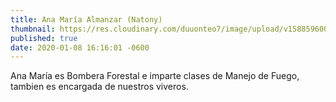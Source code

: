 ```yaml
---
title: Ana María Almanzar (Natony)
thumbnail: https://res.cloudinary.com/duuonteo7/image/upload/v1588596005/Profesores/Ana_Maria_Almanzar.png
published: true
date: 2020-01-08 16:16:01 -0600
---
```


Ana María es Bombera Forestal e imparte clases de Manejo de Fuego, tambien es encargada de nuestros viveros.
